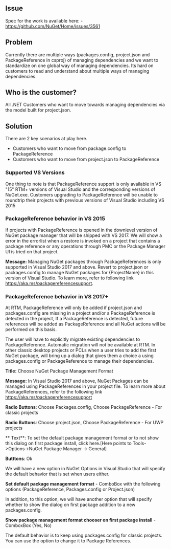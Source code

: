 ## Issue
Spec for the work is available here: - https://github.com/NuGet/Home/issues/3561

## Problem
Currently there are multiple ways (packages.config, project.json and PackageReference in csproj) of managing dependencies and we want to standardize on one global way of managing dependencies. Its hard on customers to read and understand about multiple ways of managing dependencies. 

## Who is the customer?
All .NET Customers who want to move towards managing dependencies via the model built for project.json.

## Solution

There are 2 key scenarios at play here.

* Customers who want to move from package.config to PackageReference
* Customers who want to move from project.json to PackageReference

### Supported VS Versions

One thing to note is that PackageReference support is only available in VS "15" RTM+ versions of Visual Studio and the corresponding versions of NuGet.exe. Customers upgrading to PackageReference will be unable to roundtrip their projects with previous versions of Visual Studio including VS 2015

### PackageReference behavior in VS 2015
If projects with PackageReference is opened in the downlevel version of NuGet package manager that will be shipped with VS 2017. We will show a error in the errorlist when a restore is invoked on a project that contains a package reference or any operations through PMC or the Package Manager UI is tried on that project.

**Message:** Managing NuGet packages through PackageReferences is only supported in Visual Studio 2017 and above. Revert to project.json or packages.config to manage NuGet packages for {ProjectName} in this version of Visual Studio. To learn more, refer to following link https://aka.ms/packagereferencesupport.


### PackageReference behavior in VS 2017+
At RTM, PackageReference will only be added if project.json and packages.config are missing in a project and/or a PackageReference is detected in the project, If a PackageReference is detected, future references will be added as PackageReference and all NuGet actions will be performed on this basis. 

The user will have to explicitly migrate existing dependencies to PackageReference. Automatic migration will not be available at RTM. In other classic desktop projects or PCLs when a user tries to add the first NuGet package, will bring up a dialog that gives them a choice a using packages.config or PackageReference to manage their dependencies.

**Title:** Choose NuGet Package Management Format

**Message:** In Visual Studio 2017 and above, NuGet Packages can be managed using PackageReferences in your project file. To learn more about PackageReferences, refer to the following link https://aka.ms/packagereferencesupport

**Radio Buttons**: Choose Packages.config, Choose PackageReference - For classic projects

**Radio Buttons**: Choose project.json, Choose PackageReference - For UWP projects

** Text**: To set the default package management format or to not show this dialog on first package install, click here.[Here points to Tools->Options->NuGet Package Manager -> General]

**Butttons**: Ok

We will have a new option in NuGet Options in Visual Studio that will specify the default behavior that is set when users either.

**Set default package management format** - ComboBox with the following options (PackageReference, Packages.config or Project.json)

In addition, to this option, we will have another option that will specify whether to show the dialog on first package addition to a new packages.config.

**Show package management format chooser on first package install** - ComboxBox (Yes, No)

The default behavior is to keep using packages.config for classic projects. You can use the option to change it to Package References.











